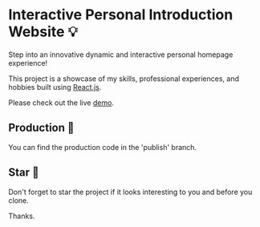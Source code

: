 # Interactive Personal Introduction Website 💡

Step into an innovative dynamic and interactive personal homepage experience!

This project is a showcase of my skills, professional experiences, and hobbies built using [React.js](https://github.com/facebook/create-react-app).

Please check out the live [demo](https://youseffatouraee.com).

## Production 🚀

You can find the production code in the 'publish' branch.

## Star 🌟

Don't forget to star the project if it looks interesting to you and before you clone.

Thanks.

